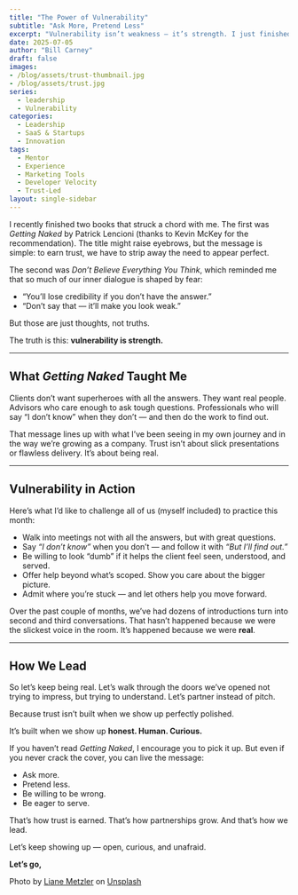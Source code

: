 ```yaml
---
title: "The Power of Vulnerability"
subtitle: "Ask More, Pretend Less"
excerpt: "Vulnerability isn’t weakness — it’s strength. I just finished *Getting Naked* by Patrick Lencioni and *Don’t Believe Everything You Think*. The lesson? Clients don’t want superheroes. They want real people who ask the tough questions, admit when they don’t know, and put the client first. That’s how trust is earned. That’s how partnerships grow. That’s how we lead. "
date: 2025-07-05
author: "Bill Carney"
draft: false
images:
- /blog/assets/trust-thumbnail.jpg
- /blog/assets/trust.jpg
series:
  - leadership
  - Vulnerability
categories:
  - Leadership
  - SaaS & Startups
  - Innovation
tags:
  - Mentor
  - Experience
  - Marketing Tools
  - Developer Velocity
  - Trust-Led
layout: single-sidebar
---
```

I recently finished two books that struck a chord with me. The first was *Getting Naked* by Patrick Lencioni (thanks to Kevin McKey for the recommendation). The title might raise eyebrows, but the message is simple: to earn trust, we have to strip away the need to appear perfect.  

The second was *Don’t Believe Everything You Think*, which reminded me that so much of our inner dialogue is shaped by fear:  
- “You’ll lose credibility if you don’t have the answer.”  
- “Don’t say that — it’ll make you look weak.”  

But those are just thoughts, not truths.  

The truth is this: **vulnerability is strength.**

---

## What *Getting Naked* Taught Me  

Clients don’t want superheroes with all the answers. They want real people. Advisors who care enough to ask tough questions. Professionals who will say “I don’t know” when they don’t — and then do the work to find out.  

That message lines up with what I’ve been seeing in my own journey and in the way we’re growing as a company. Trust isn’t about slick presentations or flawless delivery. It’s about being real.  

---

## Vulnerability in Action  

Here’s what I’d like to challenge all of us (myself included) to practice this month:  
- Walk into meetings not with all the answers, but with great questions.  
- Say *“I don’t know”* when you don’t — and follow it with *“But I’ll find out.”*  
- Be willing to look “dumb” if it helps the client feel seen, understood, and served.  
- Offer help beyond what’s scoped. Show you care about the bigger picture.  
- Admit where you’re stuck — and let others help you move forward.  

Over the past couple of months, we’ve had dozens of introductions turn into second and third conversations. That hasn’t happened because we were the slickest voice in the room. It’s happened because we were **real**.  

---

## How We Lead  

So let’s keep being real. Let’s walk through the doors we’ve opened not trying to impress, but trying to understand. Let’s partner instead of pitch.  

Because trust isn’t built when we show up perfectly polished.  

It’s built when we show up **honest. Human. Curious.**  

If you haven’t read *Getting Naked*, I encourage you to pick it up. But even if you never crack the cover, you can live the message:  
- Ask more.  
- Pretend less.  
- Be willing to be wrong.  
- Be eager to serve.  

That’s how trust is earned. That’s how partnerships grow. And that’s how we lead.  

Let’s keep showing up — open, curious, and unafraid.  

**Let’s go,**  

Photo by <a href="https://unsplash.com/@liane?utm_content=creditCopyText&utm_medium=referral&utm_source=unsplash">Liane Metzler</a> on <a href="https://unsplash.com/photos/child-and-parent-hands-photography-B32qg6Ua34Y?utm_content=creditCopyText&utm_medium=referral&utm_source=unsplash">Unsplash</a>

